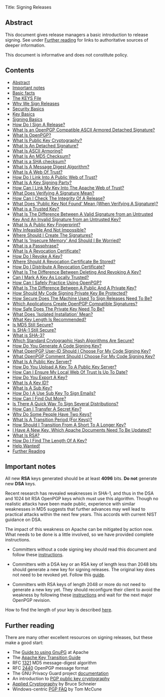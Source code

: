 Title: Signing Releases

<h2 id="abstract">Abstract</h2>

This document gives release managers a basic introduction to release signing. See under [Further reading](#reading) for links to
authoritative sources of deeper information.

This document is informative and does not constitute policy.

<h2>Contents</h2>

<ul>
<li><a href="#abstract">Abstract</a></li>
<li><a href="#note">Important notes</a></li>
<li><a href="#basic-facts">Basic facts</a></li>
<li><a href="#keys-policy">The KEYS File</a></li>
<li><a href="#motivation">Why We Sign Releases</a></li>
<li><a href="#security-basics">Security Basics</a></li>
<li><a href="#key-basics">Key Basics</a></li>
<li><a href="#signing-basics">Signing Basics</a></li>
<li><a href="#sign-release">How Do I Sign A Release?</a></li>
<li><a href="#openpgp-ascii-detach-sig">What Is an OpenPGP Compatible ASCII Armored Detached Signature?</a></li>
<li><a href="#openpgp">What Is OpenPGP?</a></li>
<li><a href="#pke">What Is Public Key Cryptography?</a></li>
<li><a href="#detach-sig">What Is An Detached Signature?</a></li>
<li><a href="#ascii">What Is ASCII Armoring?</a></li>
<li><a href="#md5">What Is An MD5 Checksum?</a></li>
<li><a href="#sha-checksum">What is a SHA checksum?</a></li>
<li><a href="#message-digest">What Is A Message Digest Algorithm?</a></li>
<li><a href="#web-of-trust">What Is A Web Of Trust?</a></li>
<li><a href="#link-into-wot">How Do I Link Into A Public Web of Trust?</a></li>
<li><a href="#key-signing-party">What Is A Key Signing Party?</a></li>
<li><a href="#apache-wot">How Can I Link My Key Into The Apache Web of Trust?</a></li>
<li><a href="#verifying-signature">What Does Verifying A Signature Mean?</a></li>
<li><a href="#check-integrity">How Can I Check The Integrity Of A Release?</a></li>
<li><a href="#public-key-not-found">What Does 'Public Key Not Found' Mean (When Verifying A Signature)?</a></li>
<li><a href="#trust">What is a Trusted Key?</a></li>
<li><a href="#valid-untrusted-vs-invalid-trusted">What Is The Difference Between A Valid Signature from an Untrusted Key And An Invalid Signature from an Untrusted Key?</a></li>
<li><a href="#fingerprint">What Is A Public Key Fingerprint?</a></li>
<li><a href="#infeasible">Why Infeasible And Not Impossible?</a></li>
<li><a href="#where">Where Should I Create The Signatures?</a></li>
<li><a href="#insecure-memory">What Is 'Insecure Memory' And Should I Be Worried?</a></li>
<li><a href="#passphrase">What is a Passphrase?</a></li>
<li><a href="#revocation-cert">What Is A Revocation Certificate?</a></li>
<li><a href="#revoke-key">How Do I Revoke A Key?</a></li>
<li><a href="#revocation-certificate-storage">Where Should A Revocation Certificate Be Stored?</a></li>
<li><a href="#revoke-cert">How Do I Distribute A Revocation Certificate?</a></li>
<li><a href="#delete-vs-revoke">What Is The Difference Between Deleting And Revoking A Key?</a></li>
<li><a href="#local-sig">Can I Mark A Key As Locally Trusted?</a></li>
<li><a href="#safe-practice">How Can I Safely Practice Using OpenPGP?</a></li>
<li><a href="#public-private">What Is The Difference Between A Public And A Private Key?</a></li>
<li><a href="#private-key-protection">How Should My Code Signing Private Key Be Protected?</a></li>
<li><a href="#secure-machine">How Secure Does The Machine Used To Sign Releases Need To Be?</a></li>
<li><a href="#openpgp-applications">Which Applications Create OpenPGP Compatible Signatures?</a></li>
<li><a href="#safe-and-secure">How Safe Does The Private Key Need To Be?</a></li>
<li><a href="#isolated-installation">What Does 'Isolated Installation' Mean?</a></li>
<li><a href="#key-length">What Key Length Is Recommended?</a></li>
<li><a href="#md5-security">Is MD5 Still Secure?</a></li>
<li><a href="#sha1">Is SHA-1 Still Secure?</a></li>
<li><a href="#sha3">What is SHA-3?</a></li>
<li><a href="#secure-hash-algorithms">Which Standard Crytographic Hash Algorithms Are Secure?</a></li>
<li><a href="#generate">How Do You Generate A Code Signing Key?</a></li>
<li><a href="#user-id">What OpenPGP User-ID Should I Choose For My Code Signing Key?</a></li>
<li><a href="#key-comment">What OpenPGP Comment Should I Choose For My Code Signing Key?</a></li>
<li><a href="#keyserver">What Is A Public Key Server?</a></li>
<li><a href="#keyserver-upload">How Do You Upload A Key To A Public Key Server?</a></li>
<li><a href="#update-web-of-trust">How Can I Ensure My Local Web Of Trust Is Up To Date?</a></li>
<li><a href="#export">How Do You Export A Key?</a></li>
<li><a href="#key-id">What Is A Key ID?</a></li>
<li><a href="#subkey">What Is A Sub Key?</a></li>
<li><a href="#email-subkey">How Do I A Use Sub Key To Sign Emails?</a></li>
<li><a href="#more-information">How Can I Find Out More?</a></li>
<li><a href="#quick-signing">Is There A Quick Way To Sign Several Distributions?</a></li>
<li><a href="#transfer-secret-keys">How Can I Transfer A Secret Key?</a></li>
<li><a href="#two-keys">Why Do Some People Have Two Keys?</a></li>
<li><a href="#transition">What Is A Transition Period (For Keys)?</a></li>
<li><a href="#how-to-transition">How Should I Transition From A Short To A Longer Key?</a></li>
<li><a href="#update-document">I Have A New Key. Which Apache Documents Need To Be Updated?</a></li>
<li><a href="#rsa">What Is RSA?</a></li>
<li><a href="#key-length-how-to">How Do I Find The Length Of A Key?</a></li>
<li><a href="#help">Help Wanted!</a></li>
<li><a href="#reading">Further Reading</a></li>
</ul>

<h2 id="note">Important notes</h2>

All new **RSA** keys generated should be at least **4096** bits. **Do not** generate new **DSA** keys.

Recent research has revealed weaknesses in SHA-1, and thus in the DSA and 1024 bit RSA OpenPGP keys which must use this algorithm. Though no realistic attacks have been made public, experience with similar weaknesses in MD5 suggests that further advances may well lead to practical attacks within the next few years. This accords with current NIST guidance on DSA.

The impact of this weakness on Apache can be mitigated by action now. What needs to be done is a little involved, so we have provided complete instructions.

  - Committers without a code signing key should read this document and follow these [instructions](openpgp.html#generate-key).
  - Committers with a DSA key or an RSA key of length less than 2048 bits should generate a new key for signing releases. The original key does not need to be revoked yet. Follow this [guide](key-transition.html).

- Committers with RSA keys of length 2048 or more do not need to generate a
new key yet. They should reconfigure their client to avoid the weakness by
following these [instructions](openpgp.html#sha1) and wait for the next
major OpenPGP revision.

How to find the length of your key is described [here](#key-length-how-to).






<h2 id="reading">Further reading</h2>

There are many other excellent resources on signing releases, but these make a good start:

  - The <a href="openpgp.html#gnupg">Guide to using GnuPG</a> at Apache
  - The <a href="key-transition.html">Apache Key Transition Guide</a>
  - RFC <a href="http://www.ietf.org/rfc/rfc1321.txt" target="_blank">1321</a> MD5 message-digest algorithm
  - RFC <a href="http://www.ietf.org/rfc/rfc2440.txt">2440</a> OpenPGP message format
  - The GNU Privacy Guard project <a href="https://www.gnupg.org/documentation/" target="_blank">documentation</a>
  - An introduction to <a href="https://www.pgpi.org/doc/pgpintro/" target="_blank">PGP public key cryptography</a>
  - <a href="https://www.schneier.com/book-applied.html" target="_blank">Applied Cryptography</a> by Bruce Schneier
  - Windows-centric <a href="http://www.mccune.cc/PGPpage2.htm" target="_blank">PGP FAQ</a> by Tom McCune</p>
